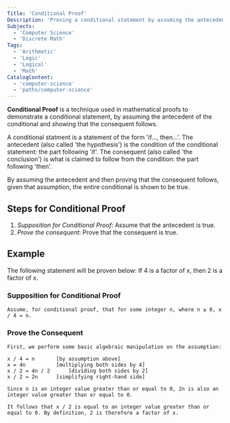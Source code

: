 ```yaml
---
Title: 'Conditional Proof'
Description: 'Proving a conditional statement by assuming the antecedent and showing that the consequent follows.'
Subjects:
  - 'Computer Science'
  - 'Discrete Math'
Tags:
  - 'Arithmetic'
  - 'Logic'
  - 'Logical'
  - 'Math'
CatalogContent:
  - 'computer-science'
  - 'paths/computer-science'
---
```

**Conditional Proof** is a technique used in mathematical proofs to demonstrate a conditional statement, by assuming the antecedent of the conditional and showing that the consequent follows.

A conditional statment is a statement of the form 'if..., then...'. The antecedent (also called 'the hypothesis') is the condition of the conditional statement: the part following 'if'. The consequent (also called 'the conclusion') is what is claimed to follow from the condition: the part following 'then'.

By assuming the antecedent and then proving that the consequent follows, given that assumption, the entire conditional is shown to be true.

## Steps for Conditional Proof

1. _Supposition for Conditional Proof_: Assume that the antecedent is true.
2. _Prove the consequent_: Prove that the consequent is true.

## Example

The following statement will be proven below: If 4 is a factor of x, then 2 is a factor of x.

### Supposition for Conditional Proof

```plaintext
Assume, for conditional proof, that for some integer n, where n ≥ 0, x / 4 = n.
```

### Prove the Consequent

```plaintext
First, we perform some basic algebraic manipulation on the assumption:

x / 4 = n		[by assumption above]
x = 4n			[multiplying both sides by 4]
x / 2 = 4n / 2		[dividing both sides by 2]
x / 2 = 2n		[simplifying right-hand side]

Since n is an integer value greater than or equal to 0, 2n is also an integer value greater than or equal to 0.

It follows that x / 2 is equal to an integer value greater than or equal to 0. By definition, 2 is therefore a factor of x.
```
